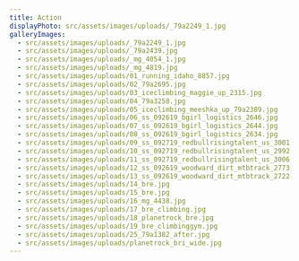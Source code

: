 ```yaml
---
title: Action
displayPhoto: src/assets/images/uploads/_79a2249_1.jpg
galleryImages:
  - src/assets/images/uploads/_79a2249_1.jpg
  - src/assets/images/uploads/_79a2439.jpg
  - src/assets/images/uploads/_mg_4054_1.jpg
  - src/assets/images/uploads/_mg_4819.jpg
  - src/assets/images/uploads/01_running_idaho_8857.jpg
  - src/assets/images/uploads/02_79a2695.jpg
  - src/assets/images/uploads/03_iceclimbing_maggie_up_2315.jpg
  - src/assets/images/uploads/04_79a3258.jpg
  - src/assets/images/uploads/05_iceclimbing_meeshka_up_79a2389.jpg
  - src/assets/images/uploads/06_ss_092619_bgirl_logistics_2646.jpg
  - src/assets/images/uploads/07_ss_092619_bgirl_logistics_2644.jpg
  - src/assets/images/uploads/08_ss_092619_bgirl_logistics_2634.jpg
  - src/assets/images/uploads/09_ss_092719_redbullrisingtalent_us_3001.jpg
  - src/assets/images/uploads/10_ss_092719_redbullrisingtalent_us_2992.jpg
  - src/assets/images/uploads/11_ss_092719_redbullrisingtalent_us_3006.jpg
  - src/assets/images/uploads/12_ss_092619_woodward_dirt_mtbtrack_2773.jpg
  - src/assets/images/uploads/13_ss_092619_woodward_dirt_mtbtrack_2722.jpg
  - src/assets/images/uploads/14_bre.jpg
  - src/assets/images/uploads/15_bre.jpg
  - src/assets/images/uploads/16_mg_4438.jpg
  - src/assets/images/uploads/17_bre_climbing.jpg
  - src/assets/images/uploads/18_planetrock_bre.jpg
  - src/assets/images/uploads/19_bre_climbinggym.jpg
  - src/assets/images/uploads/25_79a1382_after.jpg
  - src/assets/images/uploads/planetrock_bri_wide.jpg
---
```

